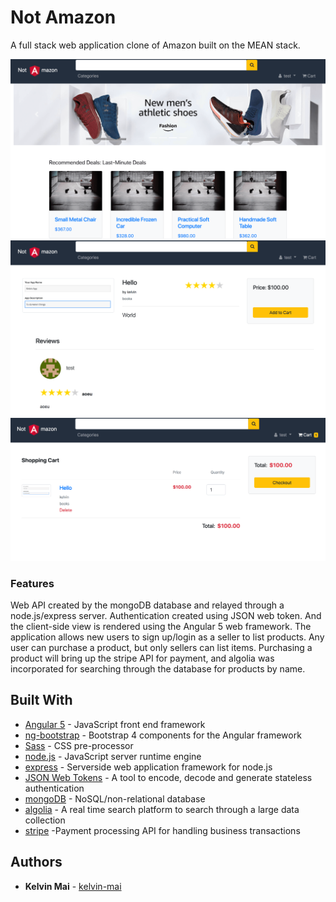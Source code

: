 # Not Amazon

A full stack web application clone of Amazon built on the MEAN stack.

![Screenshot 1](/media/screenshot1.png)
![Screenshot 2](/media/screenshot2.png)
![Screenshot 3](/media/screenshot3.png)

### Features

Web API created by the mongoDB database and relayed through a node.js/express server. Authentication created using JSON web token. And the client-side view is rendered using the Angular 5 web framework.
The application allows new users to sign up/login as a seller to list products. Any user can purchase a product, but only sellers can list items.
Purchasing a product will bring up the stripe API for payment, and algolia was incorporated for searching through the database for products by name.

<!-- ### Installing -->

<!-- ## Deployment -->

## Built With

* [Angular 5](https://angular.io/) - JavaScript front end framework
* [ng-bootstrap](https://ng-bootstrap.github.io/#/home) - Bootstrap 4 components for the Angular framework
* [Sass](https://sass-lang.com/) - CSS pre-processor
* [node.js](https://nodejs.org/en/) - JavaScript server runtime engine
* [express](https://expressjs.com/) - Serverside web application framework for node.js
* [JSON Web Tokens](https://jwt.io/) - A tool to encode, decode and generate stateless authentication
* [mongoDB](https://www.mongodb.com/) - NoSQL/non-relational database
* [algolia](https://www.algolia.com/) - A real time search platform to search through a large data collection
* [stripe](https://stripe.com/) -Payment processing API for handling business transactions

## Authors

* **Kelvin Mai** - [kelvin-mai](https://github.com/kelvin-mai/)
